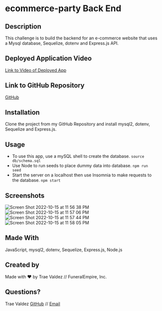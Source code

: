 # ecommerce-party Back End

## Description
This challenge is to build the backend for an e-commerce website that uses a Mysql database, Sequelize, dotenv and Express.js API.
## Deployed Application Video
[Link to Video of Deployed App](https://drive.google.com/file/d/1Hpnhgi58mUrS70mdghmg-6JrvQ8BhYA8/view)

## Link to GitHub Repository
[GitHub](https://github.com/traevaldez/ecommerce-party)

## Installation
Clone the project from my GitHub Repository and install mysql2, dotenv, Sequelize and Express.js.

## Usage
- To use this app, use a mySQL shell to create the database. `source db/schema.sql`
- Use Node to run seeds to place dummy data into database. `npm run seed`
- Start the server on a localhost then use Insomnia to make requests to the database. `npm start`

## Screenshots
![Screen Shot 2022-10-15 at 11 56 38 PM](https://user-images.githubusercontent.com/106111501/196018925-75b114d6-e307-47e8-8b7e-61189c166117.png)
![Screen Shot 2022-10-15 at 11 57 06 PM](https://user-images.githubusercontent.com/106111501/196018926-ffac637e-6ca2-4297-9c53-2612a00d487e.png)
![Screen Shot 2022-10-15 at 11 57 44 PM](https://user-images.githubusercontent.com/106111501/196018927-40f5cd65-39ac-4ec6-87d8-c046b0c894a5.png)
![Screen Shot 2022-10-15 at 11 58 05 PM](https://user-images.githubusercontent.com/106111501/196018928-bb3fccdf-447d-470f-a6b3-dd96f0f03a40.png)

## Made With
JavaScript, mysql2, dotenv, Sequelize, Express.js, Node.js

## Created by
Made with ♥ by Trae Valdez // FuneralEmpire, Inc.

## Questions?
Trae Valdez [GitHub](https://www.github.com/traevaldez) // [Email](mailto:mrtraevaldez@gmail.com)
